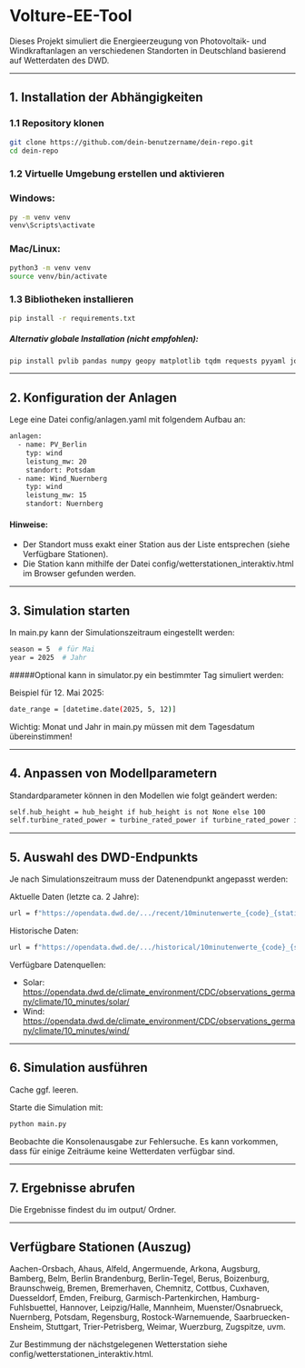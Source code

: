 # Volture-EE-Tool

Dieses Projekt simuliert die Energieerzeugung von Photovoltaik- und Windkraftanlagen an verschiedenen Standorten in Deutschland basierend auf Wetterdaten des DWD.

---

## 1. Installation der Abhängigkeiten

### 1.1 Repository klonen

```bash
git clone https://github.com/dein-benutzername/dein-repo.git
cd dein-repo
```

### 1.2 Virtuelle Umgebung erstellen und aktivieren

### Windows:
```bash
py -m venv venv
venv\Scripts\activate
```

### Mac/Linux:
```bash
python3 -m venv venv
source venv/bin/activate
```

### 1.3 Bibliotheken installieren

```bash
pip install -r requirements.txt
```
##### Alternativ globale Installation (nicht empfohlen):

```bash
pip install pvlib pandas numpy geopy matplotlib tqdm requests pyyaml joblib
```
---

## 2. Konfiguration der Anlagen

Lege eine Datei config/anlagen.yaml mit folgendem Aufbau an:
```bash
anlagen:
  - name: PV_Berlin
    typ: wind
    leistung_mw: 20
    standort: Potsdam
  - name: Wind_Nuernberg
    typ: wind
    leistung_mw: 15
    standort: Nuernberg
```

#### Hinweise:
- Der Standort muss exakt einer Station aus der Liste entsprechen (siehe Verfügbare Stationen).
- Die Station kann mithilfe der Datei config/wetterstationen_interaktiv.html im Browser gefunden werden.

---

## 3. Simulation starten

In main.py kann der Simulationszeitraum eingestellt werden:

```bash
season = 5  # für Mai
year = 2025  # Jahr
```
#####Optional kann in simulator.py ein bestimmter Tag simuliert werden:

Beispiel für 12. Mai 2025:
```bash
date_range = [datetime.date(2025, 5, 12)]
```

Wichtig: Monat und Jahr in main.py müssen mit dem Tagesdatum übereinstimmen!

---

## 4. Anpassen von Modellparametern

Standardparameter können in den Modellen wie folgt geändert werden:

```bash
self.hub_height = hub_height if hub_height is not None else 100
self.turbine_rated_power = turbine_rated_power if turbine_rated_power is not None else 3.2
```
---

## 5. Auswahl des DWD-Endpunkts

Je nach Simulationszeitraum muss der Datenendpunkt angepasst werden:

Aktuelle Daten (letzte ca. 2 Jahre):
```bash
url = f"https://opendata.dwd.de/.../recent/10minutenwerte_{code}_{station_id}_akt.zip"
```

Historische Daten:
```bash
url = f"https://opendata.dwd.de/.../historical/10minutenwerte_{code}_{station_id}_{start_str}_{end_string}_hist.zip"
```

Verfügbare Datenquellen:
- Solar: https://opendata.dwd.de/climate_environment/CDC/observations_germany/climate/10_minutes/solar/
- Wind: https://opendata.dwd.de/climate_environment/CDC/observations_germany/climate/10_minutes/wind/

---

## 6. Simulation ausführen

Cache ggf. leeren.

Starte die Simulation mit:
```bash
python main.py
```
Beobachte die Konsolenausgabe zur Fehlersuche. Es kann vorkommen, dass für einige Zeiträume keine Wetterdaten verfügbar sind.

---

## 7. Ergebnisse abrufen

Die Ergebnisse findest du im output/ Ordner.

---

## Verfügbare Stationen (Auszug)

Aachen-Orsbach, Ahaus, Alfeld, Angermuende, Arkona, Augsburg, Bamberg, Belm, Berlin Brandenburg, Berlin-Tegel, Berus, Boizenburg, Braunschweig, Bremen, Bremerhaven, Chemnitz, Cottbus, Cuxhaven, Duesseldorf, Emden, Freiburg, Garmisch-Partenkirchen, Hamburg-Fuhlsbuettel, Hannover, Leipzig/Halle, Mannheim, Muenster/Osnabrueck, Nuernberg, Potsdam, Regensburg, Rostock-Warnemuende, Saarbruecken-Ensheim, Stuttgart, Trier-Petrisberg, Weimar, Wuerzburg, Zugspitze, uvm.

Zur Bestimmung der nächstgelegenen Wetterstation siehe config/wetterstationen_interaktiv.html.
